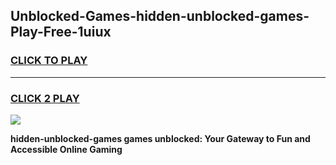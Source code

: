 
## Unblocked-Games-hidden-unblocked-games-Play-Free-1uiux
<h3>
<a href="https://premium76.site?title=hidden-unblocked-games&ref=17A">CLICK TO PLAY</a></h3>
<hr>

<h3>
<a href="https://premium76.site?title=hidden-unblocked-games&ref=17A">CLICK 2 PLAY</a>
  
</h3>

<a href="https://premium76.site?title=hidden-unblocked-games&ref=17A"><img src="https://clearcache.store/games.png"></a>


**hidden-unblocked-games games unblocked: Your Gateway to Fun and Accessible Online Gaming**

